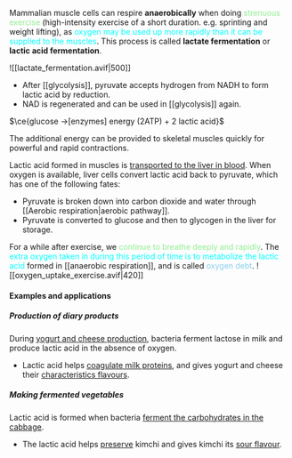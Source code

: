 Mammalian muscle cells can respire **anaerobically** when doing <span style="color: lightgreen">strenuous exercise</span> (high-intensity exercise of a short duration. e.g. sprinting and weight lifting), as <span style="color: aqua">oxygen may be used up more rapidly than it can be supplied to the muscles</span>. This process is called **lactate fermentation** or **lactic acid fermentation**.

![[lactate_fermentation.avif|500]]

- After [[glycolysis]], pyruvate accepts hydrogen from NADH to form lactic acid by reduction.
- NAD is regenerated and can be used in [[glycolysis]] again.

$\ce{glucose ->[enzymes] energy (2ATP) + 2 lactic acid}$

The additional energy can be provided to skeletal muscles quickly for powerful and rapid contractions.

Lactic acid formed in muscles is <u>transported to the liver in blood</u>. When oxygen is available, liver cells convert lactic acid back to pyruvate, which has one of the following fates:
- Pyruvate is broken down into carbon dioxide and water through [[Aerobic respiration|aerobic pathway]].
- Pyruvate is converted to glucose and then to glycogen in the liver for storage.

For a while after exercise, we <span style="color: lightgreen">continue to breathe deeply and rapidly</span>. The <span style="color: aqua">extra oxygen taken in during this period of time is to metabolize the lactic acid</span> formed in [[anaerobic respiration]], and is called <span style="color: skyblue">oxygen debt</span>.
![[oxygen_uptake_exercise.avif|420]]

#### Examples and applications
##### Production of diary products
During <u>yogurt and cheese production</u>, bacteria ferment lactose in milk and produce lactic acid in the absence of oxygen.
- Lactic acid helps <u>coagulate milk proteins</u>, and gives yogurt and cheese their <u>characteristics flavours</u>.

##### Making fermented vegetables
Lactic acid is formed when bacteria <u>ferment the carbohydrates in the cabbage</u>.
- The lactic acid helps <u>preserve</u> kimchi and gives kimchi its <u>sour flavour</u>.

